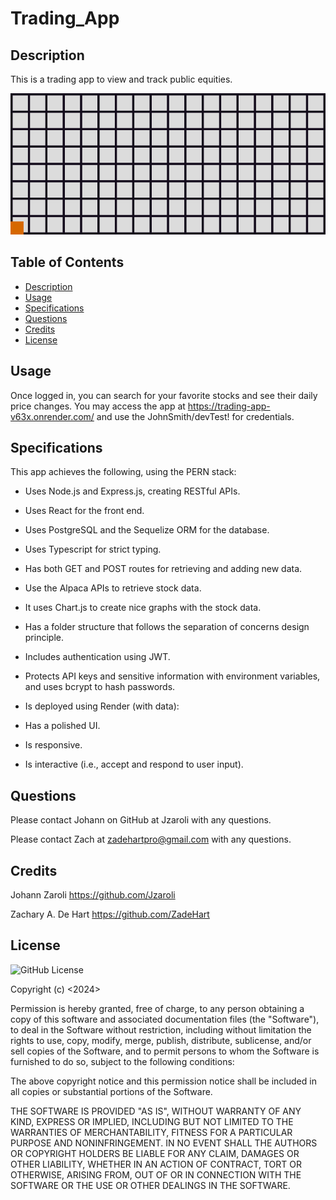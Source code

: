 # Trading_App

## Description

This is a trading app to view and track public equities.  

![Photo of my new portfolio, created in React.](client/src/assets/line_graph.gif)

## Table of Contents

- [Description](#description)
- [Usage](#usage)
- [Specifications](#specifications)
- [Questions](#questions)
- [Credits](#credits)
- [License](#license)

## Usage

Once logged in, you can search for your favorite stocks and see their daily price changes.
You may access the app at https://trading-app-v63x.onrender.com/ and use the JohnSmith/devTest! for credentials.

## Specifications

This app achieves the following, using the PERN stack:

* Uses Node.js and Express.js, creating RESTful APIs.

* Uses React for the front end.

* Uses PostgreSQL and the Sequelize ORM for the database.

* Uses Typescript for strict typing.

* Has both GET and POST routes for retrieving and adding new data.

* Use the Alpaca APIs to retrieve stock data.

* It uses Chart.js to create nice graphs with the stock data.

* Has a folder structure that follows the separation of concerns design principle.

* Includes authentication using JWT.

* Protects API keys and sensitive information with environment variables, and uses bcrypt to hash passwords.

* Is deployed using Render (with data):

* Has a polished UI.

* Is responsive.

* Is interactive (i.e., accept and respond to user input).

## Questions 

Please contact Johann on GitHub at Jzaroli with any questions.

Please contact Zach at zadehartpro@gmail.com with any questions.

## Credits

Johann Zaroli
https://github.com/Jzaroli

Zachary A. De Hart
https://github.com/ZadeHart

## License

![GitHub License](https://img.shields.io/badge/license-MIT-orange.svg)

Copyright (c) <2024>

Permission is hereby granted, free of charge, to any person obtaining a copy of this software and associated documentation files (the "Software"), to deal in the Software without restriction, including without limitation the rights to use, copy, modify, merge, publish, distribute, sublicense, and/or sell copies of the Software, and to permit persons to whom the Software is furnished to do so, subject to the following conditions:

The above copyright notice and this permission notice shall be included in all copies or substantial portions of the Software.

THE SOFTWARE IS PROVIDED "AS IS", WITHOUT WARRANTY OF ANY KIND, EXPRESS OR IMPLIED, INCLUDING BUT NOT LIMITED TO THE WARRANTIES OF MERCHANTABILITY, FITNESS FOR A PARTICULAR PURPOSE AND NONINFRINGEMENT. IN NO EVENT SHALL THE AUTHORS OR COPYRIGHT HOLDERS BE LIABLE FOR ANY CLAIM, DAMAGES OR OTHER LIABILITY, WHETHER IN AN ACTION OF CONTRACT, TORT OR OTHERWISE, ARISING FROM, OUT OF OR IN CONNECTION WITH THE SOFTWARE OR THE USE OR OTHER DEALINGS IN THE SOFTWARE.
